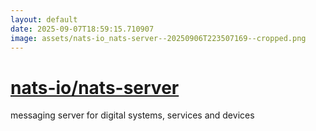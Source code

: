 ```yaml
---
layout: default
date: 2025-09-07T18:59:15.710907
image: assets/nats-io_nats-server--20250906T223507169--cropped.png
---
```


# [nats-io/nats-server](https://github.com/nats-io/nats-server)

messaging server for digital systems, services and devices
